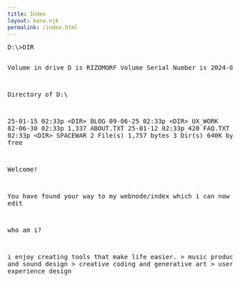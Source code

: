 ```yaml
---
title: Index
layout: base.njk
permalink: /index.html
---
```


<section>
<pre>D:\&gt;DIR

Volume in drive D is RIZOMORF
Volume Serial Number is 2024-01-19

 Directory of D:\

25-01-15  02:33p    &lt;DIR&gt;          BLOG
09-06-25  02:33p    &lt;DIR&gt;          UX_WORK
82-06-30  02:33p         1,337     ABOUT.TXT
25-01-12  02:33p           420     FAQ.TXT
65-12-27  02:33p    &lt;DIR&gt;          SPACEWAR
          2 File(s)      1,757 bytes
          3 Dir(s)   640K bytes free

Welcome!

You have found your way to my webnode/index which i can now directly edit

who am i?

i enjoy creating tools that make life easier.
&gt; music production and sound design
&gt; creative coding and generative art
&gt; user experience design</pre>

<div id="dos-prompt-index"></div>
</section>

<style>
.dos-directory pre {
    margin: 2rem 0;
    white-space: pre;
    font-family: 'DOS', monospace;
    color: var(--dos-yellow);
    border: none;
    padding: 0;
}
.dos-directory a {
    text-decoration: none;
    color: var(--dos-yellow);
}
.dos-directory a:hover {
    color: var(--dos-green);
}

#dos-prompt-index {
    margin-top: -1rem;
}
</style>

<script>
document.addEventListener('DOMContentLoaded', () => {
    const pre = document.querySelector('.dos-directory pre');
    if (!pre) return;
    
    const text = pre.textContent.trim();
    pre.textContent = '';
    
    let i = 0;
    const typeSpeed = 25; // Slightly slower for better readability
    
    function typeChar() {
        if (i < text.length) {
            pre.textContent += text.charAt(i);
            i++;
            setTimeout(typeChar, typeSpeed);
        }
    }
    
    // Start typing after a short delay
    setTimeout(typeChar, 500);

    // Move the DOS prompt to the index location
    const bottomPrompt = document.getElementById('dos-prompt');
    const indexPrompt = document.getElementById('dos-prompt-index');
    if (bottomPrompt && indexPrompt) {
        indexPrompt.appendChild(bottomPrompt);
        bottomPrompt.style.position = 'static';
        bottomPrompt.style.margin = '0';
        bottomPrompt.style.padding = '0';
    }
});
</script>

